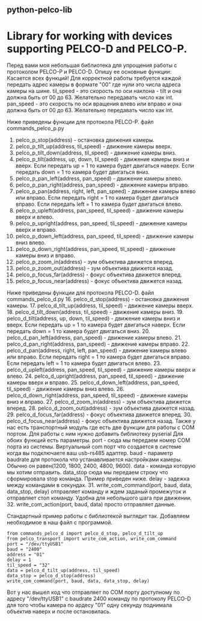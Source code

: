 ## python-pelco-lib
# Library for working with devices supporting PELCO-D and PELCO-P. 
Перед вами моя небольшая библиотека для упрощения работы с протоколом PELCO-P и PELCO-D. Опишу ее основные функции:
Касается всех функций!
Для корректной работы требуется каждой передать адрес камеры в формате "00" где нули это числа адреса камеры на шине.
til_speed - это скорость по оси наклона - tilt и она должна быть от 00 до 63. Желательно передавать число как int.
pan_speed - это скорость по оси вращения влево или вправо и она должна быть от 00 до 63. Желательно передавать число как int.

Ниже приведены функции для протокола PELCO-P. файл commands_pelco_p.py
1. pelco_p_stop(address) - остановка движения камеры.
2. pelco_p_tilt_up(address, til_speed) - движение камеры вверх.
3. pelco_p_tilt_down(address, til_speed) - движение камеры вниз.
4. pelco_p_tilt(address, up, down, til_speed) - движение камеры вниз и вверх. 
Если передать up = 1 то камера будет двигаться наверх. 
Если передать down = 1 то камера будет двигаться вниз.
5. pelco_p_pan_left(address, pan_speed) - движение камеры влево.
6. pelco_p_pan_right(address, pan_speed) - движение камеры вправо.
7. pelco_p_pan(address, right, left, pan_speed) - движение камеры влево или вправо. 
Если передать right = 1  то камера будет двигаться вправо.
Если передать  left = 1  то камера будет двигаться влево.
8. pelco_p_upleft(address, pan_speed, til_speed) - движение камеры вверх и влево.
9. pelco_p_upright(address, pan_speed, til_speed) - движение камеры вверх и вправо.
10. pelco_p_down_left(address, pan_speed, til_speed) - движение камеры вниз влево.
11. pelco_p_down_right(address, pan_speed, til_speed) - движение камеры вниз и вправо.
12. pelco_p_zoom_in(address) - зум объектива движется вперед.
13. pelco_p_zoom_out(address) - зум объектива движется назад.
14. pelco_p_focus_far(address) - фокус объектива движется вперед.
15. pelco_p_focus_near(address) - фокус объектива движется назад.

Ниже приведены функции для протокола PELCO-D. файл commands_pelco_d.py
16. pelco_d_stop(address) - остановка движения камеры.
17. pelco_d_tilt_up(address, til_speed) - движение камеры вверх.
18. pelco_d_tilt_down(address, til_speed) - движение камеры вниз.
19. pelco_d_tilt(address, up, down, til_speed) - движение камеры вниз и вверх. 
Если передать up = 1 то камера будет двигаться наверх. 
Если передать down = 1 то камера будет двигаться вниз.
20. pelco_d_pan_left(address, pan_speed) - движение камеры влево.
21. pelco_d_pan_right(address, pan_speed) - движение камеры вправо.
22. pelco_d_pan(address, right, left, pan_speed) - движение камеры влево или вправо. 
Если передать right = 1  то камера будет двигаться вправо.
Если передать  left = 1  то камера будет двигаться влево.
23. pelco_d_upleft(address, pan_speed, til_speed) - движение камеры вверх и влево.
24. pelco_d_upright(address, pan_speed, til_speed) - движение камеры вверх и вправо.
25. pelco_d_down_left(address, pan_speed, til_speed) - движение камеры вниз влево.
26. pelco_d_down_right(address, pan_speed, til_speed) - движение камеры вниз и вправо.
27. pelco_d_zoom_in(address) - зум объектива движется вперед.
28. pelco_d_zoom_out(address) - зум объектива движется назад.
29. pelco_d_focus_far(address) - фокус объектива движется вперед.
30. pelco_d_focus_near(address) - фокус объектива движется назад.
Также у нас есть транспортный модуль где есть две функции для работы с COM портом. Для работы с ним нужно добавить библиотеку pyserial
Для обоих функций есть параметры.
port - сюда мы передаем номер COM порта из системы. Виртуальный com порт что создается в системе когда вы подключаете ваш usb-rs485 адаптер.
baud - параметр baudrate для протокола что устанавливается настройками камеры. Обычно он равен(1200, 1800, 2400, 4800, 9600).
data - команда которую мы хотим отправить.
data_stop сюда мы передаем строку что сформировала stop команда. Пример приведен ниже.
delay - задежка между командами в секундах.
31. write_com_command(port, baud, data, data_stop, delay) отправляет команду и ждем заданый промежуток и отправляет стоп команду. Удобна для небольшого шага при движении.
32. write_com_action(port, baud, data) просто отправляет данные.

Стандартный пример работы с библиотекой выглядит так. 
Добавляем необходимое в наш файл с программой. 
```
from commands_pelco_d import pelco_d_stop, pelco_d_tilt_up
from pelco_transport import write_com_action, write_com_command
port = "/dev/ttyUSB1"
baud = "2400"
address = "01"
delay = 1
til_speed = "32"
data = pelco_d_tilt_up(address, til_speed)
data_stop = pelco_d_stop(address)
write_com_command(port, baud, data, data_stop, delay)
```
Вот у нас вышел код что отправляет по COM порту доступному по адресу "/dev/ttyUSB1" c baudrate 2400 команду по протоколу PELCO-D для того чтобы камера по ардесу "01" одну секунду поднимала объектив наверх и после остановилась.